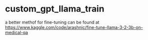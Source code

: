 # custom_gpt_llama_train

a better methof for fine-tuning can be found at https://www.kaggle.com/code/arashnic/fine-tune-llama-3-2-3b-on-medical-qa
